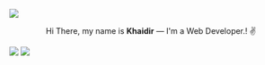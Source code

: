 ![](https://komarev.com/ghpvc/?username=rkhaidir&color=000000&label=Profile+Visit's)
<p align="center">
Hi There, my name is <strong>Khaidir</strong> — I'm a Web Developer.! ✌️
</p>

![](https://img.shields.io/badge/-PHP-9d03fc?logo=PHP&logoColor=white)
![](https://img.shields.io/badge/-Laravel-a4347?logo=React&logoColor=white)

<!--
**rkhaidir/rkhaidir** is a ✨ _special_ ✨ repository because its `README.md` (this file) appears on your GitHub profile.

Here are some ideas to get you started:

- 🔭 I’m currently working on ...
- 🌱 I’m currently learning ...
- 👯 I’m looking to collaborate on ...
- 🤔 I’m looking for help with ...
- 💬 Ask me about ...
- 📫 How to reach me: ...
- 😄 Pronouns: ...
- ⚡ Fun fact: ...
-->
